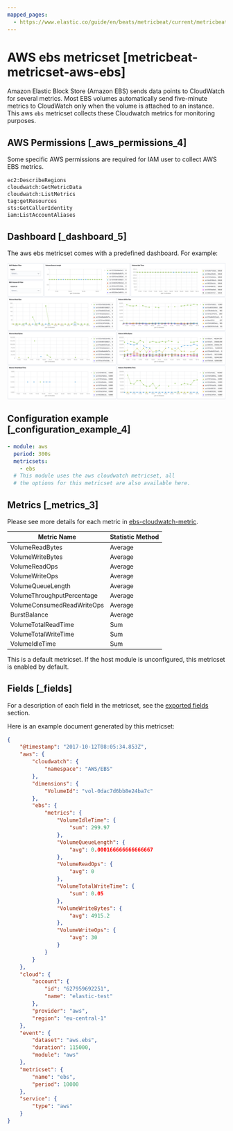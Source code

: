 ```yaml
---
mapped_pages:
  - https://www.elastic.co/guide/en/beats/metricbeat/current/metricbeat-metricset-aws-ebs.html
---
```


<!-- This file is generated! See scripts/docs_collector.py -->

# AWS ebs metricset [metricbeat-metricset-aws-ebs]

Amazon Elastic Block Store (Amazon EBS) sends data points to CloudWatch for several metrics. Most EBS volumes automatically send five-minute metrics to CloudWatch only when the volume is attached to an instance. This aws `ebs` metricset collects these Cloudwatch metrics for monitoring purposes.


## AWS Permissions [_aws_permissions_4]

Some specific AWS permissions are required for IAM user to collect AWS EBS metrics.

```
ec2:DescribeRegions
cloudwatch:GetMetricData
cloudwatch:ListMetrics
tag:getResources
sts:GetCallerIdentity
iam:ListAccountAliases
```


## Dashboard [_dashboard_5]

The aws ebs metricset comes with a predefined dashboard. For example:

![metricbeat aws ebs overview](images/metricbeat-aws-ebs-overview.png)


## Configuration example [_configuration_example_4]

```yaml
- module: aws
  period: 300s
  metricsets:
    - ebs
  # This module uses the aws cloudwatch metricset, all
  # the options for this metricset are also available here.
```


## Metrics [_metrics_3]

Please see more details for each metric in [ebs-cloudwatch-metric](https://docs.aws.amazon.com/AWSEC2/latest/UserGuide/using_cloudwatch_ebs.html).

| Metric Name | Statistic Method |
| --- | --- |
| VolumeReadBytes | Average |
| VolumeWriteBytes | Average |
| VolumeReadOps | Average |
| VolumeWriteOps | Average |
| VolumeQueueLength | Average |
| VolumeThroughputPercentage | Average |
| VolumeConsumedReadWriteOps | Average |
| BurstBalance | Average |
| VolumeTotalReadTime | Sum |
| VolumeTotalWriteTime | Sum |
| VolumeIdleTime | Sum |

This is a default metricset. If the host module is unconfigured, this metricset is enabled by default.

## Fields [_fields]

For a description of each field in the metricset, see the [exported fields](/reference/metricbeat/exported-fields-aws.md) section.

Here is an example document generated by this metricset:

```json
{
    "@timestamp": "2017-10-12T08:05:34.853Z",
    "aws": {
        "cloudwatch": {
            "namespace": "AWS/EBS"
        },
        "dimensions": {
            "VolumeId": "vol-0dac7d6bb8e24ba7c"
        },
        "ebs": {
            "metrics": {
                "VolumeIdleTime": {
                    "sum": 299.97
                },
                "VolumeQueueLength": {
                    "avg": 0.000166666666666667
                },
                "VolumeReadOps": {
                    "avg": 0
                },
                "VolumeTotalWriteTime": {
                    "sum": 0.05
                },
                "VolumeWriteBytes": {
                    "avg": 4915.2
                },
                "VolumeWriteOps": {
                    "avg": 30
                }
            }
        }
    },
    "cloud": {
        "account": {
            "id": "627959692251",
            "name": "elastic-test"
        },
        "provider": "aws",
        "region": "eu-central-1"
    },
    "event": {
        "dataset": "aws.ebs",
        "duration": 115000,
        "module": "aws"
    },
    "metricset": {
        "name": "ebs",
        "period": 10000
    },
    "service": {
        "type": "aws"
    }
}
```
